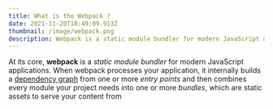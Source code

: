 ```yaml
---
title: What is the Webpack ?
date: 2021-11-20T10:49:09.913Z
thumbnail: /image/webpack.png
description: Webpack is a static module bundler for modern JavaScript applications
---
```

<!--StartFragment-->

At its core, **webpack** is a *static module bundler* for modern JavaScript applications. When webpack processes your application, it internally builds a [dependency graph](https://webpack.js.org/concepts/dependency-graph/) from one or more *entry points* and then combines every module your project needs into one or more *bundles*, which are static assets to serve your content from

<!--EndFragment-->